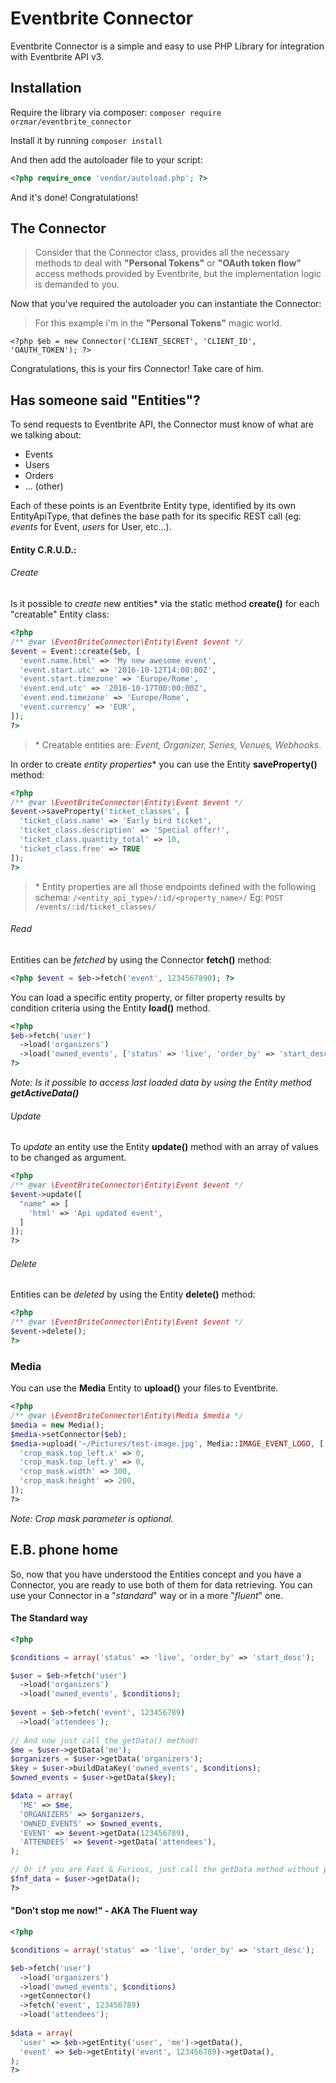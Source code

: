 Eventbrite Connector
====================

Eventbrite Connector is a simple and easy to use PHP Library for integration
with Eventbrite API v3.

## Installation ##
Require the library via composer: `composer require orzmar/eventbrite_connector`

Install it by running `composer install`

And then add the autoloader file to your script:
```php
<?php require_once 'vendor/autoload.php'; ?>
```
And it's done! Congratulations!

## The Connector ##

> Consider that the Connector class, provides all the necessary methods to deal
with **"Personal Tokens"** or **"OAuth token flow"** access methods provided by
Eventbrite, but the implementation logic is demanded to you. 

Now that you've required the autoloader you can instantiate the Connector:
> For this example i'm in the **"Personal Tokens"** magic world.

    <?php $eb = new Connector('CLIENT_SECRET', 'CLIENT_ID', 'OAUTH_TOKEN'); ?>
    
Congratulations, this is your firs Connector! Take care of him.

## Has someone said "Entities"? ##
To send requests to Eventbrite API, the Connector must know of what are we
talking about:

 - Events
 - Users
 - Orders
 - ... (other)
 
Each of these points is an Eventbrite Entity type, identified by its own
EntityApiType, that defines the base path for its specific REST call
(eg: *events* for Event, *users* for User, etc...).

#### Entity C.R.U.D.: ####

###### Create ######

Is it possible to *create* new entities* via the static method 
**create()** for each "creatable" Entity class:
```php
<?php
/** @var \EventBriteConnector\Entity\Event $event */
$event = Event::create($eb, [
  'event.name.html' => 'My new awesome event',
  'event.start.utc' => '2016-10-12T14:00:00Z',
  'event.start.timezone' => 'Europe/Rome',
  'event.end.utc' => '2016-10-17T00:00:00Z',
  'event.end.timezone' => 'Europe/Rome',
  'event.currency' => 'EUR',
]);
?>
```
> \* Creatable entities are: *Event, Organizer, Series, Venues, Webhooks*.

In order to create *entity properties** you can use the Entity **saveProperty()**
method:

```php
<?php
/** @var \EventBriteConnector\Entity\Event $event */
$event->saveProperty('ticket_classes', [
  'ticket_class.name' => 'Early bird ticket',
  'ticket_class.description' => 'Special offer!',
  'ticket_class.quantity_total' => 10,
  'ticket_class.free' => TRUE
]);
?>
```
> \* Entity properties are all those endpoints defined with the following schema:
`/<entity_api_type>/:id/<property_name>/` Eg: `POST /events/:id/ticket_classes/`

###### Read ######

Entities can be *fetched* by using the Connector **fetch()** method:
```php
<?php $event = $eb->fetch('event', 1234567890); ?>
```

You can load a specific entity property, or filter property results by condition
criteria using the Entity **load()** method.
```php
<?php
$eb->fetch('user')
  ->load('organizers')
  ->load('owned_events', ['status' => 'live', 'order_by' => 'start_desc']);
?>
```
*Note: Is it possible to access last loaded data by using the Entity method 
**getActiveData()***

###### Update ######
To *update* an entity use the Entity **update()** method with an array of values
to be changed as argument.

```php
<?php
/** @var \EventBriteConnector\Entity\Event $event */
$event->update([
  "name" => [
    'html' => 'Api updated event',
  ]
]);
?>
```

###### Delete ######

Entities can be *deleted* by using the Entity **delete()** method:
```php
<?php 
/** @var \EventBriteConnector\Entity\Event $event */
$event->delete();
?>
```

### Media ###
You can use the **Media** Entity to **upload()** your files to Eventbrite.
```php
<?php
/** @var \EventBriteConnector\Entity\Media $media */
$media = new Media();
$media->setConnector($eb);
$media->upload('~/Pictures/test-image.jpg', Media::IMAGE_EVENT_LOGO, [
  'crop_mask.top_left.x' => 0,
  'crop_mask.top_left.y' => 0,
  'crop_mask.width' => 300,
  'crop_mask.height' => 200,
]);
?>
```
*Note: Crop mask parameter is optional.*

## E.B. phone home ##
So, now that you have understood the Entities concept and you have a Connector,
you are ready to use both of them for data retrieving.
You can use your Connector in a "*standard*" way or in a more "*fluent*" one. 

#### The Standard way ####
```php
<?php 

$conditions = array('status' => 'live', 'order_by' => 'start_desc');

$user = $eb->fetch('user')
  ->load('organizers')
  ->load('owned_events', $conditions);
    
$event = $eb->fetch('event', 123456789)
  ->load('attendees');
    
// And now just call the getData() method!
$me = $user->getData('me');
$organizers = $user->getData('organizers');
$key = $user->buildDataKey('owned_events', $conditions);
$owned_events = $user->getData($key);

$data = array(
  'ME' => $me,
  'ORGANIZERS' => $organizers,
  'OWNED_EVENTS' => $owned_events,
  'EVENT' => $event->getData(123456789),
  'ATTENDEES' => $event->getData('attendees'),
);

// Or if you are Fast & Furious, just call the getData method without params. 
$fnf_data = $user->getData();
?>
```

#### "Don't stop me now!" - AKA The Fluent way ####
```php
<?php 

$conditions = array('status' => 'live', 'order_by' => 'start_desc');

$eb->fetch('user')
  ->load('organizers')
  ->load('owned_events', $conditions)
  ->getConnector()
  ->fetch('event', 123456789)
  ->load('attendees');
    
$data = array(
  'user' => $eb->getEntity('user', 'me')->getData(),
  'event' => $eb->getEntity('event', 123456789)->getData(),
);
?>
```
